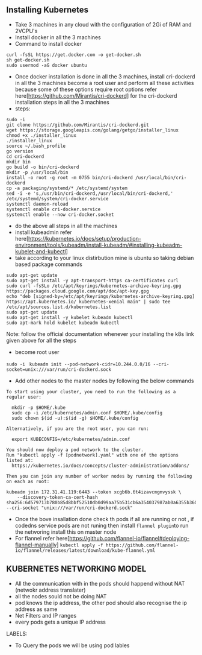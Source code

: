 Installing Kubernetes 
----------------------
* Take 3 machines in any cloud with the configuration of 2Gi of RAM and 2VCPU's 
* Install docker in all the 3 machines 
* Command to install docker 
```
curl -fsSL https://get.docker.com -o get-docker.sh
sh get-docker.sh
sudo usermod -aG docker ubuntu
```
* Once docker installation is done in all the 3 machines, install cri-dockerd in all the 3 machines 
become a root user and perform all these activities because some of these options require root options 
refer here[https://github.com/Mirantis/cri-dockerd] for the cri-dockerd installation steps in all the 3 machines
* steps:  
```
sudo -i 
git clone https://github.com/Mirantis/cri-dockerd.git
wget https://storage.googleapis.com/golang/getgo/installer_linux
chmod +x ./installer_linux
./installer_linux
source ~/.bash_profile
go version 
cd cri-dockerd
mkdir bin
go build -o bin/cri-dockerd
mkdir -p /usr/local/bin
install -o root -g root -m 0755 bin/cri-dockerd /usr/local/bin/cri-dockerd
cp -a packaging/systemd/* /etc/systemd/system
sed -i -e 's,/usr/bin/cri-dockerd,/usr/local/bin/cri-dockerd,' /etc/systemd/system/cri-docker.service
systemctl daemon-reload
systemctl enable cri-docker.service
systemctl enable --now cri-docker.socket
```
* do the above all steps in all the machines 
* install kubeadmin 
refer here[https://kubernetes.io/docs/setup/production-environment/tools/kubeadm/install-kubeadm/#installing-kubeadm-kubelet-and-kubectl]
* take according to your linux distirbution mine is ubuntu so taking debian based package commands
```
sudo apt-get update
sudo apt-get install -y apt-transport-https ca-certificates curl
sudo curl -fsSLo /etc/apt/keyrings/kubernetes-archive-keyring.gpg https://packages.cloud.google.com/apt/doc/apt-key.gpg
echo "deb [signed-by=/etc/apt/keyrings/kubernetes-archive-keyring.gpg] https://apt.kubernetes.io/ kubernetes-xenial main" | sudo tee /etc/apt/sources.list.d/kubernetes.list
sudo apt-get update
sudo apt-get install -y kubelet kubeadm kubectl
sudo apt-mark hold kubelet kubeadm kubectl
```
Note: follow the official documentation whenever your installing the k8s link given above for all the steps
* become root user 

`sudo -i `
`kubeadm init --pod-network-cidr=10.244.0.0/16 --cri-socket=unix:///var/run/cri-dockerd.sock `
* Add other nodes to the master nodes by following the below commands 
```
To start using your cluster, you need to run the following as a regular user:

  mkdir -p $HOME/.kube
  sudo cp -i /etc/kubernetes/admin.conf $HOME/.kube/config
  sudo chown $(id -u):$(id -g) $HOME/.kube/config

Alternatively, if you are the root user, you can run:

  export KUBECONFIG=/etc/kubernetes/admin.conf

You should now deploy a pod network to the cluster.
Run "kubectl apply -f [podnetwork].yaml" with one of the options listed at:
  https://kubernetes.io/docs/concepts/cluster-administration/addons/

Then you can join any number of worker nodes by running the following on each as root:

kubeadm join 172.31.41.119:6443 --token xcgb6b.6t4izavcmgmvyssk \
	--discovery-token-ca-cert-hash sha256:6d579713b780b85d8bbf52510db0d99aa75b531cb6a354037987ab0a6355b360 --cri-socket "unix:///var/run/cri-dockerd.sock"
```
* Once the bove insallation done check th pods if all are running or not , if codedns service pods are not runing then install `flannel plugin`to run the networing 
install this on master node 
* For flannel refer here[https://github.com/flannel-io/flannel#deploying-flannel-manually]
`kubectl apply -f https://github.com/flannel-io/flannel/releases/latest/download/kube-flannel.yml`

KUBERNETES NETWORKING MODEL
---------------------------

* All the communication with in the pods should happend without NAT (netwokr address translater)
* all the nodes sould not be doing NAT 
* pod knows the ip address, the other pod should also recognise the ip address as same 
* Net Filters and IP ranges 
* every pods gets a unique IP address 


LABELS: 

* To Query the pods we will be using pod lables 